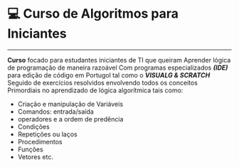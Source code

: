 # :computer: Curso de Algoritmos para Iniciantes
***
**Curso** focado para estudantes iniciantes de TI que queiram
Aprender lógica de programação de maneira razoável
Com programas especializados _**(IDE)**_ para edição de código em Portugol tal como o _**VISUALG & SCRATCH**_
Seguido de exercícios resolvidos envolvendo todos os conceitos
Primordiais no aprendizado de lógica algorítmica tais como:
* Criação e manipulação de Variáveis
* Comandos: entrada/saída
* operadores e a ordem de predência
* Condições
* Repetições ou laços
* Procedimentos
* Funções
* Vetores etc. 


